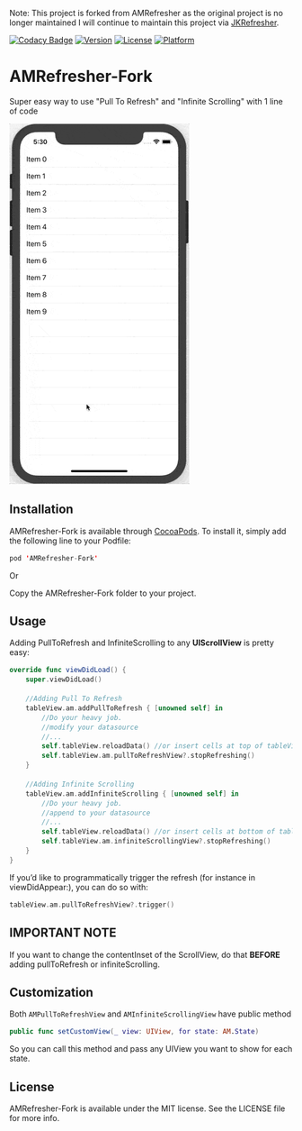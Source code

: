 Note: This project is forked from AMRefresher as the original project is no longer maintained I will continue to maintain this project via [JKRefresher](https://github.com/kumpeapps/JKRefresher).


[![Codacy Badge](https://api.codacy.com/project/badge/Grade/a877d4d4182146f6a2204e524f073303)](https://app.codacy.com/gh/kumpeapps/AMRefresher-Fork?utm_source=github.com&utm_medium=referral&utm_content=kumpeapps/AMRefresher-Fork&utm_campaign=Badge_Grade)
[![Version](https://img.shields.io/cocoapods/v/AMRefresher.svg?style=flat)](https://cocoapods.org/pods/AMRefresher-Fork)
[![License](https://img.shields.io/cocoapods/l/AMRefresher.svg?style=flat)](https://cocoapods.org/pods/AMRefresher-Fork)
[![Platform](https://img.shields.io/cocoapods/p/AMRefresher.svg?style=flat)](https://cocoapods.org/pods/AMRefresher-Fork)


# AMRefresher-Fork
Super easy way to use "Pull To Refresh" and "Infinite Scrolling" with 1 line of code

<img src="https://raw.githubusercontent.com/arturdev/AMRefresher/master/demo.gif">

## Installation

AMRefresher-Fork is available through [CocoaPods](https://cocoapods.org). To install
it, simply add the following line to your Podfile:

```Swift
pod 'AMRefresher-Fork'
```

Or

Copy the AMRefresher-Fork folder to your project.

## Usage

Adding PullToRefresh and InfiniteScrolling to any <b>UIScrollView</b> is pretty easy: 

```Swift
override func viewDidLoad() {
    super.viewDidLoad()

    //Adding Pull To Refresh
    tableView.am.addPullToRefresh { [unowned self] in
        //Do your heavy job.
        //modify your datasource
        //...
        self.tableView.reloadData() //or insert cells at top of tableView
        self.tableView.am.pullToRefreshView?.stopRefreshing()
    }
 
    //Adding Infinite Scrolling
    tableView.am.addInfiniteScrolling { [unowned self] in
        //Do your heavy job.
        //append to your datasource
        //...
        self.tableView.reloadData() //or insert cells at bottom of tableView
        self.tableView.am.infiniteScrollingView?.stopRefreshing()
    }
}
```

If you’d like to programmatically trigger the refresh (for instance in viewDidAppear:), you can do so with:
```Swift
tableView.am.pullToRefreshView?.trigger()
```

## IMPORTANT NOTE

If you want to change the contentInset of the ScrollView, do that **BEFORE** adding pullToRefresh or infiniteScrolling.

## Customization

Both `AMPullToRefreshView` and `AMInfiniteScrollingView` have public method 
```Swift
public func setCustomView(_ view: UIView, for state: AM.State)
```
So you can call this method and pass any UIView you want to show for each state.

## License

AMRefresher-Fork is available under the MIT license. See the LICENSE file for more info.

